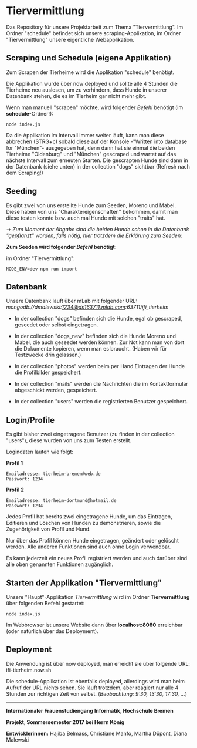 # Tiervermittlung
Das Repository für unsere Projektarbeit zum Thema "Tiervermittlung".
Im Ordner "schedule" befindet sich unsere scraping-Applikation, im Ordner "Tiervermittlung" unsere eigentliche Webapplikation.


## Scraping und Schedule (eigene Applikation)
Zum Scrapen der Tierheime wird die Applikation "schedule" benötigt.

Die Applikation wurde über now deployed und sollte alle 4 Stunden die Tierheime neu auslesen, um zu verhindern, dass Hunde in unserer Datenbank stehen, die es im Tierheim gar nicht mehr gibt. 

Wenn man manuell "scrapen" möchte, wird folgender _Befehl_ benötigt (im **schedule**-Ordner!):
``` 
node index.js
```
Da die Applikation im Intervall immer weiter läuft, kann man diese abbrechen (STRG+c) sobald diese auf der Konsole -"Written into database for "München"- ausgegeben hat, denn dann hat sie einmal die beiden Tierheime "Oldenburg" und "München" gescraped und wartet auf das nächste Intervall zum erneuten Starten. Die gescrapten Hunde sind dann in der Datenbank (siehe unten) in der collection "dogs" sichtbar (Refresh nach dem Scraping!)

## Seeding

Es gibt zwei von uns erstellte Hunde zum Seeden, Moreno und Mabel. Diese haben von uns "Charaktereigenschaften" bekommen, damit man diese testen konnte bzw. auch mal Hunde mit solchen "traits" hat. 

 -> _Zum Moment der Abgabe sind die beiden Hunde schon in die Datenbank "gepflanzt" worden, falls nötig, hier trotzdem die Erklärung zum Seeden:_



**Zum Seeden wird folgender _Befehl_ benötigt:**

im Ordner "Tiervermittlung":
``` 
NODE_ENV=dev npm run import 
```


## Datenbank
Unsere Datenbank läuft über mLab mit folgender URL: *mongodb://dmalewski:1234@ds163711.mlab.com:63711/ifi_tierheim*

- In der collection "dogs" befinden sich die Hunde, egal ob gescraped, geseedet oder selbst eingetragen. 

 - In der collection "dogs_new" befinden sich die Hunde Moreno und Mabel, die auch geseedet werden können. Zur Not kann man von dort die Dokumente kopieren, wenn man es braucht. (Haben wir für Testzwecke drin gelassen.)

- In der collection "photos" werden beim per Hand Eintragen der Hunde die Profilbilder gespeichert.

- In der collection "mails" werden die Nachrichten die im Kontaktformular abgeschickt werden, gespeichert.

- In der collection "users" werden die registrierten Benutzer gespeichert.


## Login/Profile

Es gibt bisher zwei eingetragene Benutzer (zu finden in der collection "users"), diese wurden von uns zum Testen erstellt. 

Logindaten lauten wie folgt:

**Profil 1**
``` 
Emailadresse: tierheim-bremen@web.de
Passwort: 1234
```

**Profil 2**
``` 
Emailadresse: tierheim-dortmund@hotmail.de
Passwort: 1234
```

Jedes Profil hat bereits zwei eingetragene Hunde, um das Eintragen, Editieren und Löschen von Hunden zu demonstrieren, sowie die Zugehörigkeit von Profil und Hund. 

Nur über das Profil können Hunde eingetragen, geändert oder gelöscht werden. Alle anderen Funktionen sind auch ohne Login verwendbar.

Es kann jederzeit ein neues Profil registriert werden und auch darüber sind alle oben genannten Funktionen zugänglich.


## Starten der Applikation "Tiervermittlung"
Unsere "Haupt"-Applikation _Tiervermittlung_ wird im Ordner **Tiervermittlung** über folgenden Befehl gestartet:
```
node index.js
```
Im Webbrowser ist unsere Website dann über **localhost:8080** erreichbar (oder natürlich über das Deployment).

## Deployment

Die Anwendung ist über now deployed, man erreicht sie über folgende URL:
ifi-tierheim.now.sh

Die schedule-Applikation ist ebenfalls deployed, allerdings wird man beim Aufruf der URL nichts sehen. Sie läuft trotzdem, aber reagiert nur alle 4 Stunden zur richtigen Zeit von selbst. (_Beobachtung: 9:30, 13:30, 17:30, ..._)

-------
**Internationaler Frauenstudiengang Informatik, Hochschule Bremen**


**Projekt, Sommersemester 2017 bei Herrn König**


**Entwicklerinnen:** Hajiba Belmass, Christiane Manfo, Martha Düpont, Diana Malewski
